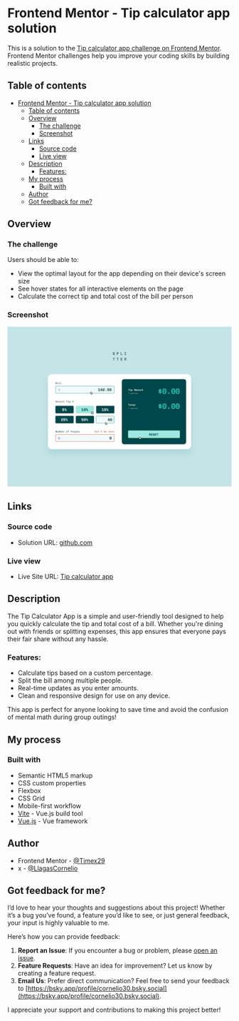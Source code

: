 # Frontend Mentor - Tip calculator app solution

This is a solution to the [Tip calculator app challenge on Frontend Mentor](https://www.frontendmentor.io/challenges/tip-calculator-app-ugJNGbJUX). Frontend Mentor challenges help you improve your coding skills by building realistic projects.

## Table of contents

- [Frontend Mentor - Tip calculator app solution](#frontend-mentor---tip-calculator-app-solution)
  - [Table of contents](#table-of-contents)
  - [Overview](#overview)
    - [The challenge](#the-challenge)
    - [Screenshot](#screenshot)
  - [Links](#links)
    - [Source code](#source-code)
    - [Live view](#live-view)
  - [Description](#description)
    - [Features:](#features)
  - [My process](#my-process)
    - [Built with](#built-with)
  - [Author](#author)
  - [Got feedback for me?](#got-feedback-for-me)

## Overview

### The challenge

Users should be able to:

- View the optimal layout for the app depending on their device's screen size
- See hover states for all interactive elements on the page
- Calculate the correct tip and total cost of the bill per person

### Screenshot
![](./public/design/active-states.jpg)

## Links

### Source code
- Solution URL: [github.com](https://github.com/Timex29/tip-calculator-app)
  
### Live view 
- Live Site URL: [Tip calculator app](https://timex29.github.io/tip-calculator-app/)
  

## Description

The Tip Calculator App is a simple and user-friendly tool designed to help you quickly calculate the tip and total cost of a bill. Whether you're dining out with friends or splitting expenses, this app ensures that everyone pays their fair share without any hassle.

### Features:
- Calculate tips based on a custom percentage.
- Split the bill among multiple people.
- Real-time updates as you enter amounts.
- Clean and responsive design for use on any device.

This app is perfect for anyone looking to save time and avoid the confusion of mental math during group outings!


## My process

### Built with

- Semantic HTML5 markup
- CSS custom properties
- Flexbox
- CSS Grid
- Mobile-first workflow
- [Vite](https://vite.dev/) - Vue.js build tool
- [Vue.js](https://vuejs.org) - Vue framework

## Author

- Frontend Mentor - [@Timex29](https://www.frontendmentor.io/profile/Timex29)
- x - [@LlagasCornelio](https://x.com/LlagasCornelio)


## Got feedback for me?

I’d love to hear your thoughts and suggestions about this project! Whether it’s a bug you’ve found, a feature you’d like to see, or just general feedback, your input is highly valuable to me.

Here’s how you can provide feedback:

1. **Report an Issue**: If you encounter a bug or problem, please [open an issue](https://github.com/Timex29/tip-calculator-app/issues).
2. **Feature Requests**: Have an idea for improvement? Let us know by creating a feature request.
3. **Email Us**: Prefer direct communication? Feel free to send your feedback to [https://bsky.app/profile/cornelio30.bsky.social](https://bsky.app/profile/cornelio30.bsky.social).

I appreciate your support and contributions to making this project better!